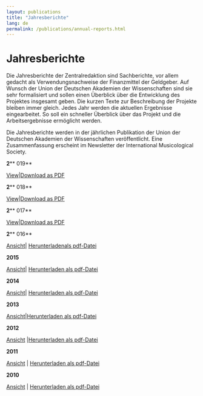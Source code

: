 ```yaml
---
layout: publications
title: "Jahresberichte"
lang: de
permalink: /publications/annual-reports.html
---
```


# Jahresberichte

Die Jahresberichte der Zentralredaktion sind Sachberichte, vor allem gedacht als Verwendungsnachweise der Finanzmittel der Geldgeber. Auf Wunsch der Union der Deutschen Akademien der Wissenschaften sind sie sehr formalisiert und sollen einen Überblick über die Entwicklung des Projektes insgesamt geben. Die kurzen Texte zur Beschreibung der Projekte bleiben immer gleich. Jedes Jahr werden die aktuellen Ergebnisse eingearbeitet. So soll ein schneller Überblick über das Projekt und die Arbeitsergebnisse ermöglicht werden.

Die Jahresberichte werden in der jährlichen Publikation der Union der Deutschen Akademien der Wissenschaften veröffentlicht. Eine Zusammenfassung erscheint im Newsletter der International Musicological Society.



**2**** 019**

[View](/de/publikationen/jahresberichte/2019.html)|[Download as PDF](/uploads/user_upload/RISM-Jahresbericht-19_DE.pdf "Leitet Herunterladen der Datei ein")



**2**** 018**

[View](/de/publikationen/jahresberichte/2018.html)|[Download as PDF](/fileadmin/content/community-content/Zentralredaktion/Jahresberichte/RISM-Jahresbericht-18_DE.pdf "Leitet Herunterladen der Datei ein")



**2**** 017**

[View](/de/publikationen/jahresberichte/2017.html)|[Download as PDF](/fileadmin/content/Jahresbericht2017_EN.pdf)



**2**** 016**

[Ansicht](/de/publikationen/jahresberichte/2016.html#c3434)| [Herunterladenals pdf-Datei](/fileadmin/content/Jahresbericht_DE_2016.pdf "Leitet Herunterladen der Datei ein")



**2015**

[Ansicht](/de/publikationen/jahresberichte/2015.html#c3226)| [Herunterladen als pdf-Datei](/fileadmin/content/Jahresbericht_DE_2016.pdf "Leitet Herunterladen der Datei ein")



**2014**

[Ansicht](/de/publikationen/jahresberichte/2014.html)| [Herunterladen als pdf-Datei](/fileadmin/content/Jahresbericht_2014.pdf "Leitet Herunterladen der Datei ein")



**2013**

[Ansicht](/de/publikationen/jahresberichte/2013.html#c2694)|[Herunterladen als pdf-Datei](/uploads/user_upload/Jahresbericht_DE_web.pdf "Leitet Herunterladen der Datei ein")



**2012**

[Ansicht](/de/publikationen/jahresberichte/2012.html#c2450) |[Herunterladen als pdf-Datei](/uploads/user_upload/JahresberichtDeutsch_2012.pdf "Leitet Herunterladen der Datei ein")



**2011**

[Ansicht](/de/publikationen/jahresberichte/2011.html) | [Herunterladen als pdf-Datei](/uploads/user_upload/JahresberichtDeutsch.pdf "Leitet Herunterladen der Datei ein")



**2010**

[Ansicht](/de/publikationen/jahresberichte/2010.html#c1112) | [Herunterladen als pdf-Datei](/uploads/user_upload/JahresberichtDeutsch_2010.pdf "Leitet Herunterladen der Datei ein")